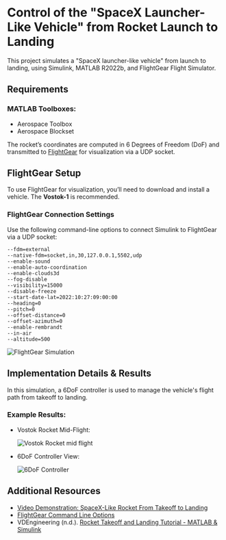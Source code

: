 # Control of the "SpaceX Launcher-Like Vehicle" from Rocket Launch to Landing

This project simulates a "SpaceX launcher-like vehicle" from launch to landing, using Simulink, MATLAB R2022b, and FlightGear Flight Simulator.

## Requirements
### MATLAB Toolboxes:
  - Aerospace Toolbox
  - Aerospace Blockset

The rocket’s coordinates are computed in 6 Degrees of Freedom (DoF) and transmitted to [FlightGear](https://www.flightgear.org/) for visualization via a UDP socket.

## FlightGear Setup

To use FlightGear for visualization, you’ll need to download and install a vehicle. The **Vostok-1** is recommended. 

### FlightGear Connection Settings

Use the following command-line options to connect Simulink to FlightGear via a UDP socket:

```
--fdm=external
--native-fdm=socket,in,30,127.0.0.1,5502,udp
--enable-sound
--enable-auto-coordination
--enable-clouds3d
--fog-disable
--visibility=15000
--disable-freeze
--start-date-lat=2022:10:27:09:00:00
--heading=0
--pitch=0
--offset-distance=0
--offset-azimuth=0
--enable-rembrandt
--in-air
--altitude=500
```

![FlightGear Simulation](https://github.com/AlexMaks02/Rocket_Launch_to_Landing/blob/main/figs/FlightGear.png)

## Implementation Details & Results

In this simulation, a 6DoF controller is used to manage the vehicle's flight path from takeoff to landing. 

### Example Results:

- Vostok Rocket Mid-Flight:
  
  ![Vostok Rocket mid flight](https://github.com/AlexMaks02/Rocket_Launch_to_Landing/blob/main/figs/Vostok_2.png)

- 6DoF Controller View:
  
  ![6DoF Controller](https://github.com/AlexMaks02/Rocket_Launch_to_Landing/blob/main/figs/2FlightGear.PNG)

## Additional Resources

- [Video Demonstration: SpaceX-Like Rocket From Takeoff to Landing](https://www.youtube.com/watch?v=jXIwPWmPuBg&t=171s&ab_channel=Maks)
- [FlightGear Command Line Options](https://wiki.flightgear.org/Command_line_options)
- VDEngineering (n.d.). [Rocket Takeoff and Landing Tutorial - MATLAB & Simulink](https://www.youtube.com/watch?v=jI0eWIgXsT4&ab_channel=VDEngineering)
